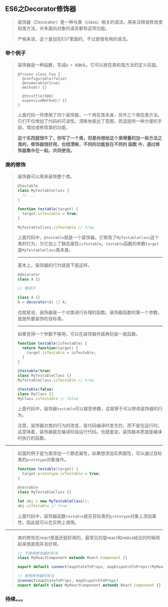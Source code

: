 ## ES6之Decorator修饰器

> 装饰器（Decorator）是一种与类（class）相关的语法，用来注释或修改类和类方法。许多面向对象的语言都有这项功能。
>
> 严格来说，这个是加在ES7里面的，不过是很有用的语法。

### 举个例子

> 装饰器是一种函数，写成`@ + 函数名`。它可以放在类和类方法的定义前面。
>
> ```jsjavascript
> @frozen class Foo {
>   @configurable(false)
>   @enumerable(true)
>   method() {}
> 
>   @throttle(500)
>   expensiveMethod() {}
> }
> ```
>
> 上面代码一共使用了四个装饰器，一个用在类本身，另外三个用在类方法。它们不仅增加了代码的可读性，清晰地表达了意图，而且提供一种方便的手段，增加或修改类的功能。
>
> **这个东西就很牛了，你写了一个类，但是你想给这个类增量的加一些方法之类的，修饰器很好用，也很清晰，不同的功能放在不同的 函数 中，通过修饰器集中在一起，共同使用。**

### 类的修饰

> 装饰器可以用来装饰整个类。
>
> ```javascript
> @testable
> class MyTestableClass {
>   // ...
> }
> 
> function testable(target) {
>   target.isTestable = true;
> }
> 
> MyTestableClass.isTestable // true
> ```
>
> 上面代码中，`@testable`就是一个装饰器。它修改了`MyTestableClass`这个类的行为，为它加上了静态属性`isTestable`。`testable`函数的参数`target`是`MyTestableClass`类本身。
>
> ----
>
> 基本上，装饰器的行为就是下面这样。
>
> ```javascript
> @decorator
> class A {}
> 
> // 等同于
> 
> class A {}
> A = decorator(A) || A;
> ```
>
> 也就是说，装饰器是一个对类进行处理的函数。装饰器函数的第一个参数，就是所要装饰的目标类。
>
> ---
>
> 如果觉得一个参数不够用，可以在装饰器外面再封装一层函数。
>
> ```javascript
> function testable(isTestable) {
>   return function(target) {
>     target.isTestable = isTestable;
>   }
> }
> 
> @testable(true)
> class MyTestableClass {}
> MyTestableClass.isTestable // true
> 
> @testable(false)
> class MyClass {}
> MyClass.isTestable // false
> ```
>
> 上面代码中，装饰器`testable`可以接受参数，这就等于可以修改装饰器的行为。
>
> 注意，装饰器对类的行为的改变，是代码编译时发生的，而不是在运行时。这意味着，装饰器能在编译阶段运行代码。也就是说，装饰器本质就是编译时执行的函数。

---

> 前面的例子是为类添加一个静态属性，如果想添加实例属性，可以通过目标类的`prototype`对象操作。
>
> ```javascript
> function testable(target) {
>   target.prototype.isTestable = true;
> }
> 
> @testable
> class MyTestableClass {}
> 
> let obj = new MyTestableClass();
> obj.isTestable // true
> ```
>
> 上面代码中，装饰器函数`testable`是在目标类的`prototype`对象上添加属性，因此就可以在实例上调用。

---

> 类的修饰在react里面还挺好用的，最常见的是react和redux结合的时候用起来很直观并且好用。
>
> ```javascript
> // 不使用修饰器的写法
> class MyReactComponent extends React.Component {}
> 
> export default connect(mapStateToProps, mapDispatchToProps)(MyReactComponent);
> ```
>
> ```javascript
> // 使用修饰器的写法
> @connect(mapStateToProps, mapDispatchToProps)
> export default class MyReactComponent extends React.Component {}
> ```

### 待续。。。

